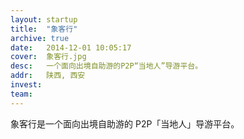 ```yaml
---
layout: startup
title:  "象客行"
archive: true
date:   2014-12-01 10:05:17
cover:	象客行.jpg
desc:	一个面向出境自助游的P2P“当地人”导游平台。
addr:	陕西, 西安
invest:	
team:	
---
```


象客行是一个面向出境自助游的 P2P「当地人」导游平台。
